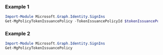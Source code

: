 ### Example 1
``` powershell
Import-Module Microsoft.Graph.Identity.SignIns
Get-MgPolicyTokenIssuancePolicy -TokenIssuancePolicyId $tokenIssuancePolicyId
```
### Example 2
``` powershell
Import-Module Microsoft.Graph.Identity.SignIns
Get-MgPolicyTokenIssuancePolicy
```
